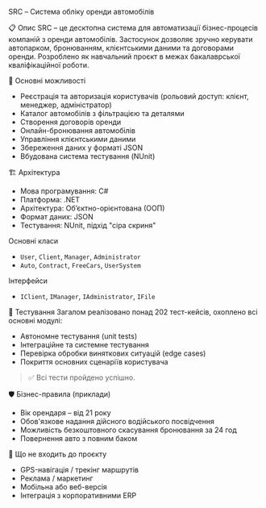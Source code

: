 SRC – Система обліку оренди автомобілів

📋 Опис
SRC – це десктопна система для автоматизації бізнес-процесів компаній з оренди автомобілів. Застосунок дозволяє зручно керувати автопарком, бронюванням, клієнтськими даними та договорами оренди. Розроблено як навчальний проєкт в межах бакалаврської кваліфікаційної роботи.

🎯 Основні можливості
- Реєстрація та авторизація користувачів (рольовий доступ: клієнт, менеджер, адміністратор)
- Каталог автомобілів з фільтрацією та деталями
- Створення договорів оренди
- Онлайн-бронювання автомобілів
- Управління клієнтськими даними
- Збереження даних у форматі JSON
- Вбудована система тестування (NUnit)

🏗️ Архітектура
- Мова програмування: C#
- Платформа: .NET
- Архітектура: Об’єктно-орієнтована (ООП)
- Формат даних: JSON
- Тестування: NUnit, підхід "сіра скриня"

Основні класи
- `User`, `Client`, `Manager`, `Administrator`
- `Auto`, `Contract`, `FreeCars`, `UserSystem`

Інтерфейси
- `IClient`, `IManager`, `IAdministrator`, `IFile`

🧪 Тестування
Загалом реалізовано понад 202 тест-кейсів, охоплено всі основні модулі:
- Автономне тестування (unit tests)
- Інтеграційне та системне тестування
- Перевірка обробки виняткових ситуацій (edge cases)
- Покриття основних сценаріїв користувача
> ✅ Всі тести пройдено успішно.

🛡️ Бізнес-правила (приклади)
- Вік орендаря – від 21 року
- Обов'язкове надання дійсного водійського посвідчення
- Можливість безкоштовного скасування бронювання за 24 год
- Повернення авто з повним баком

🚫 Що не входить до проєкту
- GPS-навігація / трекінг маршрутів
- Реклама / маркетинг
- Мобільна або веб-версія
- Інтеграція з корпоративними ERP
